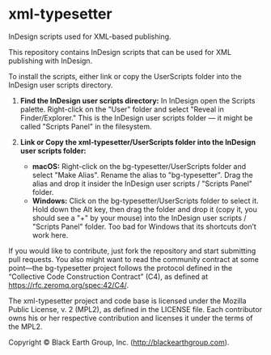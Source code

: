 # xml-typesetter
InDesign scripts used for XML-based publishing.

This repository contains InDesign scripts that can be used for XML publishing with InDesign.

To install the scripts, either link or copy the UserScripts folder into the InDesign user scripts directory.

1. **Find the InDesign user scripts directory:** In InDesign open the Scripts palette. Right-click on the "User" folder and select "Reveal in Finder/Explorer." This is the InDesign user scripts folder — it might be called "Scripts Panel" in the filesystem.

2. **Link or Copy the xml-typesetter/UserScripts folder into the InDesign user scripts folder:**
    + **macOS:** Right-click on the bg-typesetter/UserScripts folder and select "Make Alias". Rename the alias to "bg-typesetter". Drag the alias and drop it insider the InDesign user scripts / "Scripts Panel" folder.
    + **Windows:** Click on the bg-typesetter/UserScripts folder to select it. Hold down the Alt key, then drag the folder and drop it (copy it, you should see a "+" by your mouse) into the InDesign user scripts / "Scripts Panel" folder. Too bad for Windows that its shortcuts don’t work here.

If you would like to contribute, just fork the repository and start submitting pull requests. You also might want to read the community contract at some point—the bg-typesetter project follows the protocol defined in the “Collective Code Construction Contract” (C4), as defined at <https://rfc.zeromq.org/spec:42/C4/>.

The xml-typesetter project and code base is licensed under the Mozilla Public License, v. 2 (MPL2), as defined in the LICENSE file. Each contributor owns his or her respective contribution and licenses it under the terms of the MPL2.

Copyright © Black Earth Group, Inc. (<http://blackearthgroup.com>).
